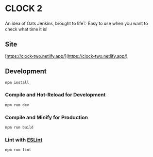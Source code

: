 # CLOCK 2

An idea of Oats Jenkins, brought to life𓅱
Easy to use when you want to check what time it is!

## Site

[https://clock-two.netlify.app/](https://clock-two.netlify.app/)

## Development

```sh
npm install
```

### Compile and Hot-Reload for Development

```sh
npm run dev
```

### Compile and Minify for Production

```sh
npm run build
```

### Lint with [ESLint](https://eslint.org/)

```sh
npm run lint
```
